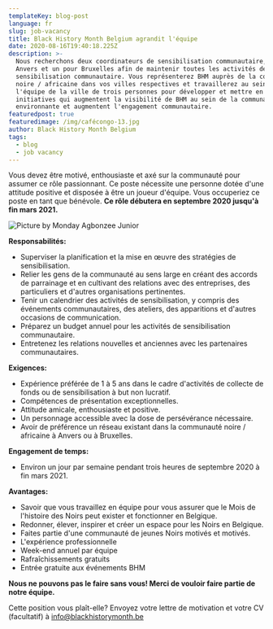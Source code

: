 ```yaml
---
templateKey: blog-post
language: fr
slug: job-vacancy
title: Black History Month Belgium agrandit l'équipe
date: 2020-08-16T19:40:18.225Z
description: >-
  Nous recherchons deux coordinateurs de sensibilisation communautaire, un pour
  Anvers et un pour Bruxelles afin de maintenir toutes les activités de
  sensibilisation communautaire. Vous représenterez BHM auprès de la communauté
  noire / africaine dans vos villes respectives et travaillerez au sein de
  l'équipe de la ville de trois personnes pour développer et mettre en œuvre des
  initiatives qui augmentent la visibilité de BHM au sein de la communauté
  environnante et augmentent l'engagement communautaire.
featuredpost: true
featuredimage: /img/cafécongo-13.jpg
author: Black History Month Belgium
tags:
  - blog
  - job vacancy
---
```

Vous devez être motivé, enthousiaste et axé sur la communauté pour assumer ce rôle passionnant. Ce poste nécessite une personne dotée d'une attitude positive et disposée à être un joueur d'équipe. Vous occuperiez ce poste en tant que bénévole. **Ce rôle débutera en septembre 2020 jusqu'à fin mars 2021.**

![](/img/cafécongo-13.jpg "Picture by Monday Agbonzee Junior")

**Responsabilités:**

* Superviser la planification et la mise en œuvre des stratégies de sensibilisation.
* Relier les gens de la communauté au sens large en créant des accords de parrainage et en cultivant des relations avec des entreprises, des particuliers et d'autres organisations pertinentes.
* Tenir un calendrier des activités de sensibilisation, y compris des événements communautaires, des ateliers, des apparitions et d'autres occasions de communication.
* Préparez un budget annuel pour les activités de sensibilisation communautaire.
* Entretenez les relations nouvelles et anciennes avec les partenaires communautaires.

**Exigences:**

* Expérience préférée de 1 à 5 ans dans le cadre d'activités de collecte de fonds ou de sensibilisation à but non lucratif.
* Compétences de présentation exceptionnelles.
* Attitude amicale, enthousiaste et positive.
* Un personnage accessible avec la dose de persévérance nécessaire.
* Avoir de préférence un réseau existant dans la communauté noire / africaine à Anvers ou à Bruxelles.

**Engagement de temps:**

* Environ un jour par semaine pendant trois heures de septembre 2020 à fin mars 2021.

**Avantages:**

* Savoir que vous travaillez en équipe pour vous assurer que le Mois de l'histoire des Noirs peut exister et fonctionner en Belgique.
* Redonner, élever, inspirer et créer un espace pour les Noirs en Belgique.
* Faites partie d'une communauté de jeunes Noirs motivés et motivés.
* L'expérience professionnelle
* Week-end annuel par équipe
* Rafraîchissements gratuits
* Entrée gratuite aux événements BHM

**Nous ne pouvons pas le faire sans vous! Merci de vouloir faire partie de notre équipe.**

Cette position vous plaît-elle? Envoyez votre lettre de motivation et votre CV (facultatif) à info@blackhistorymonth.be
